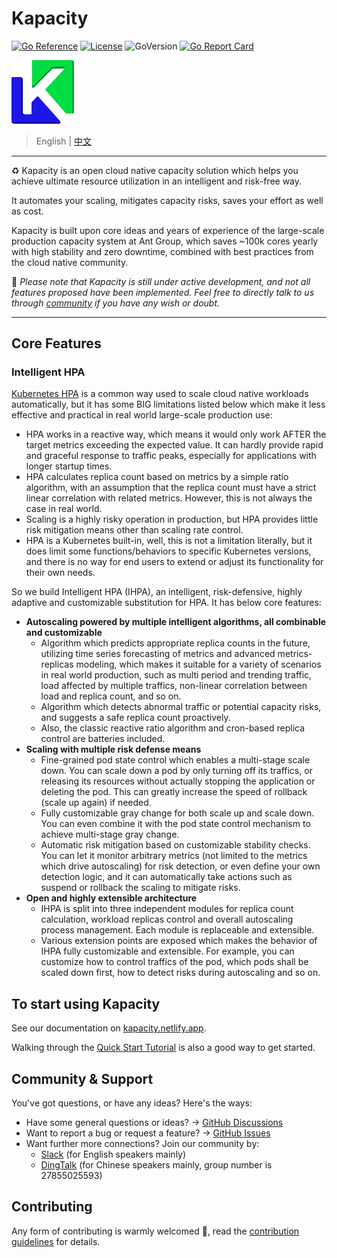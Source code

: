 # Kapacity

[![Go Reference](https://pkg.go.dev/badge/github.com/traas-stack/kapacity.svg)](https://pkg.go.dev/github.com/traas-stack/kapacity)
[![License](https://img.shields.io/github/license/traas-stack/kapacity)](https://www.apache.org/licenses/LICENSE-2.0.html)
![GoVersion](https://img.shields.io/github/go-mod/go-version/traas-stack/kapacity)
[![Go Report Card](https://goreportcard.com/badge/github.com/traas-stack/kapacity)](https://goreportcard.com/report/github.com/traas-stack/kapacity)

<a href="https://kapacity.netlify.app"><img src="logo/logo.svg" alt="logo" width="100"></a>

> English | [中文](README_zh.md)

---

♻️ Kapacity is an open cloud native capacity solution which helps you achieve ultimate resource utilization in an intelligent and risk-free way.

It automates your scaling, mitigates capacity risks, saves your effort as well as cost.

Kapacity is built upon core ideas and years of experience of the large-scale production capacity system at Ant Group, which saves ~100k cores yearly with high stability and zero downtime, combined with best practices from the cloud native community.

🚀 _Please note that Kapacity is still under active development, and not all features proposed have been implemented. Feel free to directly talk to us through [community](#community--support) if you have any wish or doubt._

---

## Core Features

### Intelligent HPA

[Kubernetes HPA](https://kubernetes.io/docs/tasks/run-application/horizontal-pod-autoscale/) is a common way used to scale cloud native workloads automatically, but it has some BIG limitations listed below which make it less effective and practical in real world large-scale production use:

* HPA works in a reactive way, which means it would only work AFTER the target metrics exceeding the expected value. It can hardly provide rapid and graceful response to traffic peaks, especially for applications with longer startup times.
* HPA calculates replica count based on metrics by a simple ratio algorithm, with an assumption that the replica count must have a strict linear correlation with related metrics. However, this is not always the case in real world.
* Scaling is a highly risky operation in production, but HPA provides little risk mitigation means other than scaling rate control.
* HPA is a Kubernetes built-in, well, this is not a limitation literally, but it does limit some functions/behaviors to specific Kubernetes versions, and there is no way for end users to extend or adjust its functionality for their own needs.

So we build Intelligent HPA (IHPA), an intelligent, risk-defensive, highly adaptive and customizable substitution for HPA. It has below core features:

* **Autoscaling powered by multiple intelligent algorithms, all combinable and customizable**
  * Algorithm which predicts appropriate replica counts in the future, utilizing time series forecasting of metrics and advanced metrics-replicas modeling, which makes it suitable for a variety of scenarios in real world production, such as multi period and trending traffic, load affected by multiple traffics, non-linear correlation between load and replica count, and so on.
  * Algorithm which detects abnormal traffic or potential capacity risks, and suggests a safe replica count proactively.
  * Also, the classic reactive ratio algorithm and cron-based replica control are batteries included.
* **Scaling with multiple risk defense means**
  * Fine-grained pod state control which enables a multi-stage scale down. You can scale down a pod by only turning off its traffics, or releasing its resources without actually stopping the application or deleting the pod. This can greatly increase the speed of rollback (scale up again) if needed.
  * Fully customizable gray change for both scale up and scale down. You can even combine it with the pod state control mechanism to achieve multi-stage gray change.
  * Automatic risk mitigation based on customizable stability checks. You can let it monitor arbitrary metrics (not limited to the metrics which drive autoscaling) for risk detection, or even define your own detection logic, and it can automatically take actions such as suspend or rollback the scaling to mitigate risks.
* **Open and highly extensible architecture**
  * IHPA is split into three independent modules for replica count calculation, workload replicas control and overall autoscaling process management. Each module is replaceable and extensible.
  * Various extension points are exposed which makes the behavior of IHPA fully customizable and extensible. For example, you can customize how to control traffics of the pod, which pods shall be scaled down first, how to detect risks during autoscaling and so on.

## To start using Kapacity

See our documentation on [kapacity.netlify.app](https://kapacity.netlify.app).

Walking through the [Quick Start Tutorial](https://kapacity.netlify.app/docs/getting-started/) is also a good way to get started.

## Community & Support

You've got questions, or have any ideas? Here's the ways:

* Have some general questions or ideas? → [GitHub Discussions](https://github.com/traas-stack/kapacity/discussions)
* Want to report a bug or request a feature? → [GitHub Issues](https://github.com/traas-stack/kapacity/issues)
* Want further more connections? Join our community by:
  * [Slack](https://join.slack.com/t/traas-kapacity/shared_invite/zt-1w1esmmk5-bNy3~IuGeCWQ21UmCexcrA) (for English speakers mainly)
  * [DingTalk](https://qr.dingtalk.com/action/joingroup?code=v1,k1,7qkY1oyphgJvdUE4nJ1EcnNvE2JhmoNXBgdVTvD3AX0=&_dt_no_comment=1&origin=11) (for Chinese speakers mainly, group number is 27855025593)

## Contributing

Any form of contributing is warmly welcomed 🤗, read the [contribution guidelines](https://kapacity.netlify.app/docs/contribution-guidelines/) for details.
